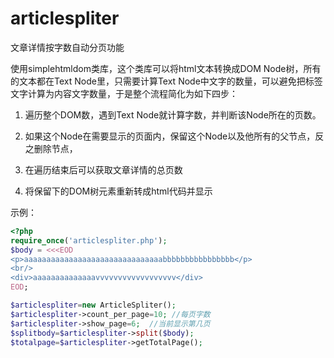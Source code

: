 # articlespliter
文章详情按字数自动分页功能

使用simplehtmldom类库，这个类库可以将html文本转换成DOM Node树，所有的文本都在Text Node里，只需要计算Text Node中文字的数量，可以避免把标签文字计算为内容文字数量，于是整个流程简化为如下四步：

1. 遍历整个DOM数，遇到Text Node就计算字数，并判断该Node所在的页数。

2. 如果这个Node在需要显示的页面内，保留这个Node以及他所有的父节点，反之删除节点，

3. 在遍历结束后可以获取文章详情的总页数

4. 将保留下的DOM树元素重新转成html代码并显示

示例：

```php
<?php
require_once('articlespliter.php');
$body = <<<EOD
<p>aaaaaaaaaaaaaaaaaaaaaaaaaaaaaaabbbbbbbbbbbbbbbb</p>
<br/>
<div>aaaaaaaaaaaaaavvvvvvvvvvvvvvvvvv</div>
EOD;

$articlespliter=new ArticleSpliter();
$articlespliter->count_per_page=10; //每页字数
$articlespliter->show_page=6;  //当前显示第几页
$splitbody=$articlespliter->split($body);
$totalpage=$articlespliter->getTotalPage();
```
